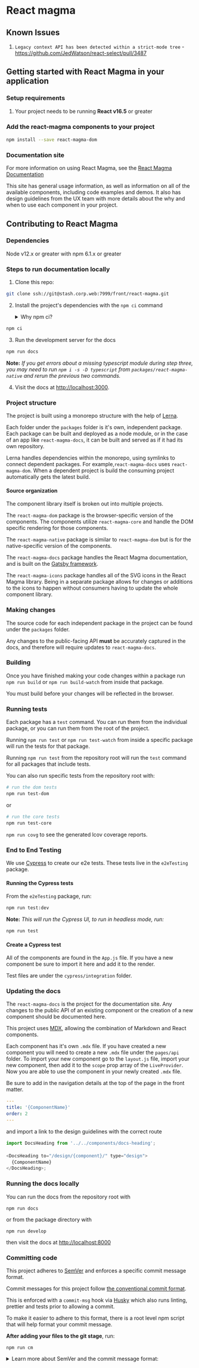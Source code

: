 # React magma

## Known Issues

1. `Legacy context API has been detected within a strict-mode tree` - https://github.com/JedWatson/react-select/pull/3487

## Getting started with React Magma in your application

### Setup requirements

1. Your project needs to be running **React v16.5** or greater

### Add the react-magma components to your project

```sh
npm install --save react-magma-dom
```

### Documentation site

For more information on using React Magma, see the [React Magma Documentation](https://react-magma.cengage.info/version/latest/)

This site has general usage information, as well as information on all of the available components, including code examples and demos. It also has design guidelines from the UX team with more details about the why and when to use each component in your project.

## Contributing to React Magma

### Dependencies

Node v12.x or greater with npm 6.1.x or greater

### Steps to run documentation locally

1. Clone this repo:

```sh
git clone ssh://git@stash.corp.web:7999/front/react-magma.git
```

2. Install the project's dependencies with the `npm ci` command

   <details>
     <summary>Why npm ci?</summary>

   Using `npm ci` instead of `npm install` will install dependencies based on `package-lock.json` so you will get specific package versions and it should also speed up the install.

   </details>

```sh
npm ci
```

3. Run the development server for the docs

```sh
npm run docs
```

**Note:** _If you get errors about a missing typescript module during step three, you may need to run `npm i -s -D typescript` from `packages/react-magma-native` and rerun the previous two commands._

4. Visit the docs at [http://localhost:3000](http://localhost:3000).

### Project structure

The project is built using a monorepo structure with the help of [Lerna](https://github.com/lerna/lerna).

Each folder under the `packages` folder is it's own, independent package. Each package can be built and deployed as a node module, or in the case of an app like `react-magma-docs`, it can be built and served as if it had its own repository.

Lerna handles dependencies within the monorepo, using symlinks to connect dependent packages. For example,`react-magma-docs` uses `react-magma-dom`. When a dependent project is build the consuming project automatically gets the latest build.

#### Source organization

The component library itself is broken out into multiple projects.

The `react-magma-dom` package is the browser-specific version of the components. The components utilize `react-magma-core` and handle the DOM specific rendering for those components.

The `react-magma-native` package is similar to `react-magma-dom` but is for the native-specific version of the components.

The `react-magma-docs` package handles the React Magma documentation, and is built on the <a href="https://www.gatsbyjs.org/">Gatsby framework</a>.

The `react-magma-icons` package handles all of the SVG icons in the React Magma library. Being in a separate package allows for changes or additions to the icons to happen without consumers having to update the whole component library.

### Making changes

The source code for each independent package in the project can be found under the `packages` folder.

Any changes to the public-facing API **must** be accurately captured in the docs, and therefore will require updates to `react-magma-docs`.

### Building

Once you have finished making your code changes within a package run `npm run build` or `npm run build-watch` from inside that package.

You must build before your changes will be reflected in the browser.

### Running tests

Each package has a `test` command. You can run them from the individual package, or you can run them from the root of the project.

Running `npm run test` or `npm run test-watch` from inside a specific package will run the tests for that package.

Running `npm run test` from the repository root will run the `test` command for all packages that include tests.

You can also run specific tests from the repository root with:

```sh
# run the dom tests
npm run test-dom
```

or

```sh
# run the core tests
npm run test-core
```

`npm run covg` to see the generated lcov coverage reports.

### End to End Testing

We use [Cypress](https://cypress.io) to create our e2e tests. These tests live in the `e2eTesting` package.

#### Running the Cypress tests

From the `e2eTesting` package, run:

```sh
npm run test:dev
```

**Note:** _This will run the Cypress UI, to run in headless mode, run:_

```sh
npm run test
```

#### Create a Cypress test

All of the components are found in the `App.js` file. If you have a new component be sure to import it here and add it to the render.

Test files are under the `cypress/integration` folder.

### Updating the docs

The `react-magma-docs` is the project for the documentation site. Any changes to the public API of an existing component or the creation of a new component should be documented here.

This project uses [MDX](https://mdxjs.com/), allowing the combination of Markdown and React components.

Each component has it's own `.mdx` file. If you have created a new component you will need to create a new `.mdx` file under the `pages/api` folder. To import your new component go to the `layout.js` file, import your new component, then add it to the `scope` prop array of the `LiveProvider`. Now you are able to use the component in your newly created `.mdx` file.

Be sure to add in the navigation details at the top of the page in the front matter.

```yaml
---
title: '{ComponentName}'
order: 2
---

```

and import a link to the design guidelines with the correct route

```js
import DocsHeading from '../../components/docs-heading';

<DocsHeading to="/design/{component}/" type="design">
  {ComponentName}
</DocsHeading>;
```

### Running the docs locally

You can run the docs from the repository root with

```
npm run docs
```

or from the package directory with

```
npm run develop
```

then visit the docs at [http://localhost:8000](http://localhost:8000)

### Committing code

This project adheres to [SemVer](https://semver.org/) and enforces a specific commit message format.

Commit messages for this project follow [the conventional commit format](https://www.conventionalcommits.org/en/v1.0.0-beta.2/).

This is enforced with a `commit-msg` hook via [Husky](https://github.com/typicode/husky) which also runs linting, prettier and tests prior to allowing a commit.

To make it easier to adhere to this format, there is a root level npm script that will help format your commit message.

**After adding your files to the git stage**, run:

```
npm run cm
```

<details>
  <summary>Learn more about SemVer and the commit message format:</summary>
  
  SemVer is just a responsible way to release packages and it's the right thing to do.
  
  Enforcing a commit message format allows us to automate version number changes, manage release channels (`latest`, `next`, `previous`, `x.x.x-beta.x`, etc.), and automate the creation of a consistent changelog and automate releases.

All commits will have a topic and short description with an optional subject.

There is a short version of the format that will pass the `commit-msg` check and a longer version for handling changes that need more explanation and for marking commits that contain breaking changes.

#### Commit message components:

- type (required)
- subject
- description (required)
- body
- footer (required _if_ there are breaking changes)

##### Types

The type is key in determining how to bump the version number in the next version number change. Available types are:

- `feat` - commit adds a new feature
- `fix` - commit fixes a bug
- `docs` - commit changes documentation only
- `test` - commit adds missing tests or corrects existing tests
- `refactor` - commit only has refactoring, code has changed but behavior and tests retain original functionality
- `perf` - like refactor, but the focus is on performance
- `build` - changes that affect the build system or external dependencies
- `ci` - commit changes CI configuration files
- `revert` - reverts a previous commit
- `style` - Changes that do not affect the meaning of the code (white-space, formatting, missing semi-colons, etc)
- `chore` - other changes that don't modify source or test files

##### Subject

The subject is an optional identifier. For example, if adding a new feature to a `Modal` component, you might use `modal` as your subject to provide context.

##### Description

Short description of the commit. The `commitlint` rules enforce a max length of 72 characters for the header, which is made up of the type, subject and description, along with the added characters to match the commit format, for example: `feat(modal):added support for closing via esc key`

##### Body

If the short description isn't enough to cover the details of your change, you can add more text in the body to expand on what the commit does and provide all the details you want.

##### Footer

The footer is where you designate a breaking change. So if you add a feature and that necessitates breaking changes to the existing API, you would use `feat` for the type and in the footer, you would add `BREAKING CHANGE: description of the breaking change`

#### Short commit message format

```bash
#format - with subject
git commit -m "<topic>(<subject>): <short description>"

#example - with subject
git commit -m "feat(button): Added icon capabilities to button"

#format - no subject
git commit -m "<topic>: <short description>"

#example - no subject
git commit -m "feat: Added icon capabilities to button"
```

#### Long commit message format (with a breaking change)

```bash
#format
git commit -m "<type>(subject): <short description>

<optional body>

<optional footer>"

#example
git commit -m "feat(button): Added icon capabilities to button

More verbose description of what was added with the icon feature of the button.

BREAKING CHANGE: description of what part of the API brakes with this commit"
```

#### Commit Tooling

To facilitate getting the commit format right, you can create your commit messages by adding the files you want to commit with `git add <files>` then by running `npm run cm`, which will step you through the individual parts of the commit message.

##### Selecting a topic from the predefined list

![running npm run cm shows the topic selector screen for commitizen](./readme_assets/commitizen_topic.png)

##### Walking through the remaining questions

![commitizen guides you through entering scope, description, optional body and footer by prompting yes or no for breaking changes](./readme_assets/commitizen_scope_thru_end.png)

##### The resulting commit produced by the wizard

![the resulting commit produced by commitizen](./readme_assets/commitizen_resulting_commit.png)

##### Retry

If the `pre-commit` scripts prevent your commit due to a test or linting failure, you can fix those items, `git add` those updates and rather than going through the commit message wizard again, you can retry with `npm run cm-retry`.

</details>
